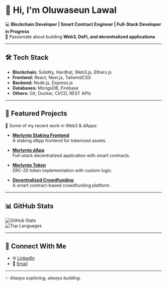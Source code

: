 # 👋 Hi, I'm Oluwaseun Lawal

💻 **Blockchain Developer | Smart Contract Engineer | Full-Stack Developer in Progress**  
🚀 Passionate about building **Web3, DeFi, and decentralized applications**  

---

## 🛠️ Tech Stack
- **Blockchain:** Solidity, Hardhat, Web3.js, Ethers.js  
- **Frontend:** React, Next.js, TailwindCSS  
- **Backend:** Node.js, Express.js  
- **Databases:** MongoDB, Firebase  
- **Others:** Git, Docker, CI/CD, REST APIs  

---

## 📌 Featured Projects
🌟 Some of my recent work in Web3 & dApps:

- [**Merlynto Staking Frontend**](https://github.com/oluwaseunlawal552/merlynto-staking-frontend)  
  A staking dApp frontend for tokenized assets.  

- [**Merlynto dApp**](https://github.com/oluwaseunlawal552/Merlynto-dapp)  
  Full-stack decentralized application with smart contracts.  

- [**Merlynto Token**](https://github.com/oluwaseunlawal552/Merlynto-Token)  
  ERC-20 token implementation with custom logic.  

- [**Decentralized Crowdfunding**](https://github.com/oluwaseunlawal552/Decentralized-crowdfunding)  
  A smart contract-based crowdfunding platform.  

---

## 📊 GitHub Stats
![GitHub Stats](https://github-readme-stats.vercel.app/api?username=oluwaseunlawal552&show_icons=true&theme=radical)  
![Top Languages](https://github-readme-stats.vercel.app/api/top-langs/?username=oluwaseunlawal552&layout=compact&theme=radical)

---

## 🤝 Connect With Me
- 🌐 [LinkedIn]((https://www.linkedin.com/in/oluwaseunlawal552))  
- 📧 [Email](oluwaseunlawal552@gmail.com)  

---
✨ *Always exploring, always building.*

